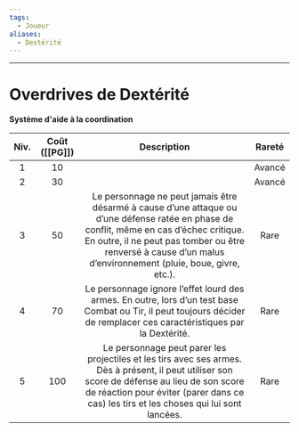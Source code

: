 ```yaml
---
tags:
  - Joueur
aliases:
  - Dextérité
---
```

___
# Overdrives de Dextérité
**Système d'aide à la coordination**

| Niv. | Coût ([[PG]]) |                                                                                                                        Description                                                                                                                        | Rareté |
| :--: | :-----------: | :-------------------------------------------------------------------------------------------------------------------------------------------------------------------------------------------------------------------------------------------------------: | :----: |
|  1   |      10       |                                                                                                                                                                                                                                                           | Avancé |
|  2   |      30       |                                                                                                                                                                                                                                                           | Avancé |
|  3   |      50       | Le personnage ne peut jamais être désarmé à cause d’une attaque ou d’une défense ratée en phase de conflit, même en cas d’échec critique. En outre, il ne peut pas tomber ou être renversé à cause d’un malus d’environnement (pluie, boue, givre, etc.). |  Rare  |
|  4   |      70       |                                          Le personnage ignore l’effet lourd des armes. En outre, lors d’un test base Combat ou Tir, il peut toujours décider de remplacer ces caractéristiques par la Dextérité.                                          |  Rare  |
|  5   |      100      |          Le personnage peut parer les projectiles et les tirs avec ses armes. Dès à présent, il peut utiliser son score de défense au lieu de son score de réaction pour éviter (parer dans ce cas) les tirs et les choses qui lui sont lancées.          |  Rare  |
